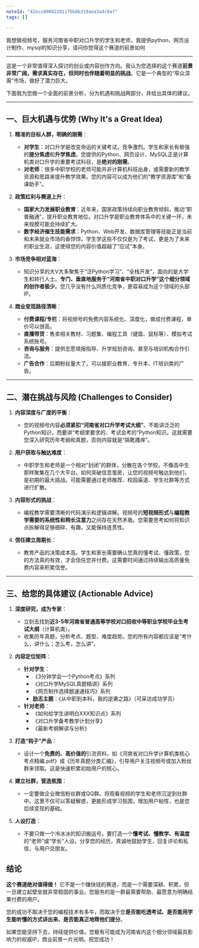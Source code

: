 ```yaml
---
noteId: "42ecc000822811f0b8b319aea3a4c0a7"
tags: []

---
```



我想做视频号，服务河南省中职对口升学的学生和老师，我提供python、网页设计制作、mysql的知识分享，请问你觉得这个赛道的前景如何

-------

这是一个非常值得深入探讨的创业或内容创作方向。我认为您选择的这个赛道**前景非常广阔，需求真实存在，但同时也伴随着明显的挑战**。它是一个典型的“窄众深需”市场，做好了潜力巨大。

下面我为您做一个全面的前景分析，分为机遇和挑战两部分，并给出具体的建议。

---

## 一、巨大机遇与优势 (Why It's a Great Idea)

1.  **精准的目标人群，明确的刚需**：
    *   **对学生**：对口升学是改变命运的关键考试，竞争激烈。学生和家长有极强的**提分焦虑**和**升学焦虑**。您提供的Python、网页设计、MySQL正是计算机类对口升学的重要考试科目，是**绝对的刚需**。
    *   **对老师**：很多中职学校的老师可能并非计算机科班出身，或需要新的教学资源和思路来提升教学效果。您的内容可以成为他们的“教学资源库”和“备课助手”。

2.  **政策红利与赛道上升**：
    *   **国家大力发展职业教育**：近年来，国家政策持续向职业教育倾斜，推动“职普融通”，提升职业教育地位。对口升学是职业教育体系中的关键一环，未来规模可能会持续扩大。
    *   **数字经济催生技能需求**：Python、Web开发、数据库管理等技能正是当前和未来就业市场的香饽饽。学生学这些不仅仅是为了考试，更是为了未来的职业生涯，这使得您的内容价值超越了“应试”本身。

3.  **市场竞争相对蓝海**：
    *   知识分享的大V大多聚焦于“泛Python学习”、“全栈开发”，面向的是大学生和转行人士。**专门、垂直地服务于“河南省中职对口升学”这个细分领域的创作者极少**。您几乎没有什么同质化竞争，更容易成为这个领域的头部IP。

4.  **商业变现路径清晰**：
    *   **付费课程/专栏**：将视频号的免费内容系统化、深度化，做成付费课程，单价可以很高。
    *   **直播带货**：售卖相关教材、习题集、编程工具（键盘、鼠标等）、模拟考试系统账号。
    *   **咨询与服务**：提供志愿填报指导、升学规划咨询、甚至与培训机构合作引流。
    *   **广告合作**：后期粉丝量大了，可以接职业教育、专升本、IT培训类的广告。

---

## 二、潜在挑战与风险 (Challenges to Consider)

1.  **内容深度与广度的平衡**：
    *   您的视频号内容**必须紧扣“河南省对口升学考试大纲”**。不能讲泛泛的Python知识，而要讲“考纲里要求的、考试会考的”Python知识。这就需要您深入研究历年考纲和真题，否则内容就是“隔靴搔痒”。

2.  **用户获取与触达难度**：
    *   中职学生和老师是一个相对“封闭”的群体，分散在各个学校。不像高中生那样聚集在几个大平台。如何突破信息茧房，让您的视频号触达到他们，是初期的最大挑战。可能需要通过老师推荐、校园渠道、学生社群等方式进行扩散。

3.  **内容形式的挑战**：
    *   编程教学需要清晰的代码演示和逻辑讲解。视频号的**短视频形式**与**编程教学需要的系统性和稍长注意力**之间存在天然矛盾。您需要思考如何将知识点拆解得足够细碎、有趣，又能保持连贯性。

4.  **信任建立周期长**：
    *   教育产品的决策成本高。学生和家长需要确认您真的懂考试、懂政策，您的方法真的有效，才会信任您并付费。这需要时间通过持续输出高质量免费内容来积累信誉。

---

## 三、给您的具体建议 (Actionable Advice)

1.  **深度研究，成为专家**：
    *   立刻去找到**近3-5年河南省普通高等学校对口招收中等职业学校毕业生考试大纲**（计算机类）。
    *   收集历年真题，分析考点、题型、难度趋势。您的所有内容都应该是“考什么，讲什么；怎么考，怎么讲”。

2.  **内容定位矩阵**：
    *   **针对学生**：
        *   《3分钟学会一个Python考点》系列
        *   《对口升学MySQL真题精讲》系列
        *   《网页制作选择题速通技巧》系列
        *   **励志主题**：《从中职到本科，我的逆袭之路》（可采访成功学员）
    *   **针对老师**：
        *   《如何给学生讲明白XXX知识点》系列
        *   《对口升学备考教学计划分享》
        *   《最新考纲解读与分析》

3.  **打造“钩子”产品**：
    *   设计一个**免费的、高价值的**引流资料，如《河南省对口升学计算机类核心考点精编.pdf》或《历年真题分类汇编》，引导用户关注视频号或加入粉丝群来领取。这是快速积累初始用户的核心。

4.  **建立社群，营造氛围**：
    *   一定要做企业微信粉丝群或QQ群。将观看视频的学生和老师沉淀到社群中。这里不仅可以答疑解惑，更能形成学习氛围，增加用户粘性，也是您后续变现的基础。

5.  **人设打造**：
    *   不要只做一个冷冰冰的知识搬运号。要打造一个**懂考试、懂教学、有温度**的“老师”或“学长”人设。分享您的经历，真诚地鼓励学生，回复评论和私信，与用户交朋友。

## 结论

**这个赛道绝对值得做！** 它不是一个赚快钱的赛道，而是一个需要深耕、积累，但一旦建立起壁垒就非常稳固的事业。您服务的是一群最需要帮助、最愿意为明确结果付费的用户。

您的成功不取决于您的编程技术有多牛，而取决于您**是否能吃透考试、是否能用学生能听懂的方式讲出来、是否能真正地帮他们提分**。

如果您能坚持下去，持续提供价值，您极有可能成为河南省内这个细分领域最具影响力的权威IP，商业前景一片光明。祝您成功！